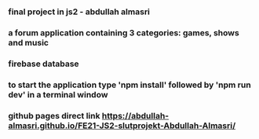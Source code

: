 ### final project in js2 - abdullah almasri
### a forum application containing 3 categories: games, shows and music
### firebase database
### to start the application type 'npm install' followed by 'npm run dev' in a terminal window
### github pages direct link https://abdullah-almasri.github.io/FE21-JS2-slutprojekt-Abdullah-Almasri/
